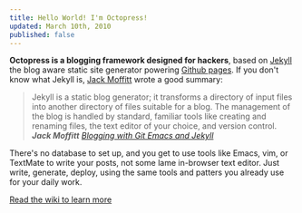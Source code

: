 ```yaml
---
title: Hello World! I'm Octopress!
updated: March 10th, 2010
published: false
---
```


**Octopress is a blogging framework designed for hackers**, based on [Jekyll](http://github.com/mojombo/jekyll) the blog aware static site generator powering [Github pages](http://pages.github.com/).
If you don't know what Jekyll is, [Jack Moffitt](http://metajack.im/2009/01/23/blogging-with-git-emacs-and-jekyll/) wrote a good summary:

> Jekyll is a static blog generator; it transforms a directory of input files into another directory of files suitable for a blog. The management of the blog is handled by standard, familiar tools like creating and renaming files, the text editor of your choice, and version control.  
> <cite>**Jack Moffitt** [Blogging with Git Emacs and Jekyll](http://metajack.im/2009/01/23/blogging-with-git-emacs-and-jekyll/)</cite>

There's no database to set up, and you get to use tools like Emacs, vim, or TextMate to write your posts, not some lame in-browser text editor. Just write, generate, deploy, using the same tools and patters you already use for your daily work.

[Read the wiki to learn more](http://wiki.github.com/imathis/octopress/)